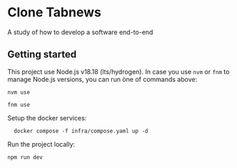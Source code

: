 # Clone Tabnews

A study of how to develop a software end-to-end

## Getting started

This project use Node.js v18.18 (lts/hydrogen). In case you use `nvm` or `fnm` to manage Node.js versions, you can run òne of commands above:

```shell
nvm use
```

```shell
fnm use
```

Setup the docker services:

```shell
  docker compose -f infra/compose.yaml up -d
```

Run the project locally:

```shell
npm run dev
```

